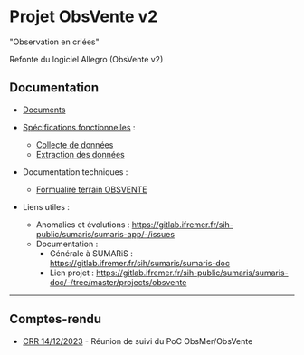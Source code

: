 # Projet ObsVente v2

"Observation en criées"

Refonte du logiciel Allegro (ObsVente v2)

## Documentation

- [Documents](./doc)

- [Spécifications fonctionnelles](./spe) :
  * [Collecte de données](./spe/collecte_de_donnees.md)
  * [Extraction des données](./spe/extraction.md)
  
- Documentation techniques :
  * [Formualire terrain OBSVENTE](./doc/Formulaire_terrain_OBSVENTES_V1-2023_Nouveau-marché.pdf)

- Liens utiles :
  * Anomalies et évolutions : https://gitlab.ifremer.fr/sih-public/sumaris/sumaris-app/-/issues
  * Documentation :
    * Générale à SUMARiS : https://gitlab.ifremer.fr/sih/sumaris/sumaris-doc
    * Lien projet : https://gitlab.ifremer.fr/sih-public/sumaris/sumaris-doc/-/tree/master/projects/obsvente

---
## Comptes-rendu

- [CRR 14/12/2023](../obsmer/crr/crr-23-004-reunion_suivi-2023-12-14.md) - Réunion de suivi du PoC ObsMer/ObsVente

